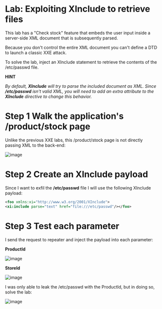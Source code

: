 # Lab: Exploiting XInclude to retrieve files

 This lab has a "Check stock" feature that embeds the user input inside a server-side XML document that is subsequently parsed.

Because you don't control the entire XML document you can't define a DTD to launch a classic XXE attack.

To solve the lab, inject an XInclude statement to retrieve the contents of the /etc/passwd file. 

**HINT**

*By default, **XInclude** will try to parse the included document as XML. Since **/etc/passwd** isn't valid XML, you will need to add an extra attribute to the **XInclude** directive to change this behavior.* 

# Step 1 Walk the application's /product/stock page

Unlike the previous XXE labs, this /product/stock page is not directly passing XML to the back-end:

![image](https://user-images.githubusercontent.com/83407557/210471366-7be727ed-c0ad-4900-b96c-4f7b67603f8d.png)

# Step 2 Create an XInclude payload

Since I want to exfil the **/etc/passwd** file I will use the following XInclude payload:

```xml
<foo xmlns:xi="http://www.w3.org/2001/XInclude">
<xi:include parse="text" href="file:///etc/passwd"/></foo>
```

# Step 3 Test each parameter

I send the request to repeater and inject the payload into each parameter:

**ProductId**

![image](https://user-images.githubusercontent.com/83407557/210471828-528e5e0f-710e-42c2-a170-f7803d67f4b9.png)


**StoreId**

![image](https://user-images.githubusercontent.com/83407557/210471910-7a66cf31-028c-4f94-b513-4d75265ead2f.png)


I was only able to leak the /etc/passwd with the ProductId, but in doing so, solve the lab:

![image](https://user-images.githubusercontent.com/83407557/210472011-197a7e2a-2c81-43de-9284-c688157dbfab.png)

